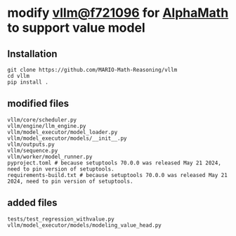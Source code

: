 # modify [vllm@f721096](https://github.com/vllm-project/vllm/tree/f721096d48a7e3b98dffcb9b400bf58989cef64d) for [AlphaMath](https://github.com/MARIO-Math-Reasoning/Super_MARIO) to support value model

## Installation
```
git clone https://github.com/MARIO-Math-Reasoning/vllm
cd vllm
pip install .
```

## modified files
```
vllm/core/scheduler.py
vllm/engine/llm_engine.py
vllm/model_executor/model_loader.py
vllm/model_executor/models/__init__.py
vllm/outputs.py
vllm/sequence.py
vllm/worker/model_runner.py
pyproject.toml # because setuptools 70.0.0 was released May 21 2024, need to pin version of setuptools.
requirements-build.txt # because setuptools 70.0.0 was released May 21 2024, need to pin version of setuptools.
```

## added files
```
tests/test_regression_withvalue.py
vllm/model_executor/models/modeling_value_head.py
```
